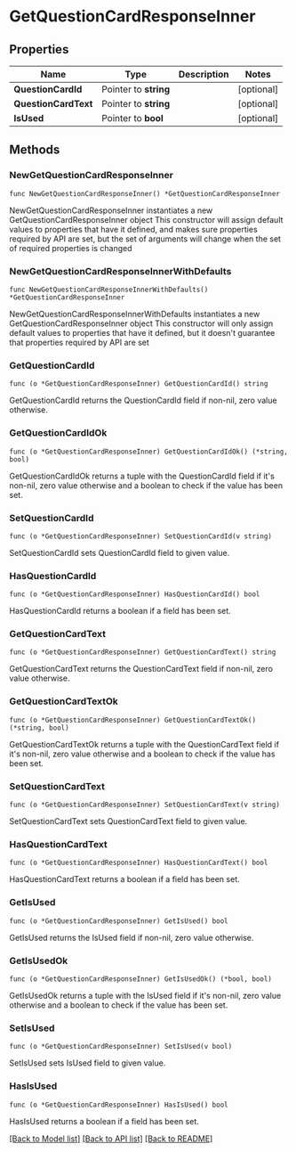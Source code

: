 # GetQuestionCardResponseInner

## Properties

Name | Type | Description | Notes
------------ | ------------- | ------------- | -------------
**QuestionCardId** | Pointer to **string** |  | [optional] 
**QuestionCardText** | Pointer to **string** |  | [optional] 
**IsUsed** | Pointer to **bool** |  | [optional] 

## Methods

### NewGetQuestionCardResponseInner

`func NewGetQuestionCardResponseInner() *GetQuestionCardResponseInner`

NewGetQuestionCardResponseInner instantiates a new GetQuestionCardResponseInner object
This constructor will assign default values to properties that have it defined,
and makes sure properties required by API are set, but the set of arguments
will change when the set of required properties is changed

### NewGetQuestionCardResponseInnerWithDefaults

`func NewGetQuestionCardResponseInnerWithDefaults() *GetQuestionCardResponseInner`

NewGetQuestionCardResponseInnerWithDefaults instantiates a new GetQuestionCardResponseInner object
This constructor will only assign default values to properties that have it defined,
but it doesn't guarantee that properties required by API are set

### GetQuestionCardId

`func (o *GetQuestionCardResponseInner) GetQuestionCardId() string`

GetQuestionCardId returns the QuestionCardId field if non-nil, zero value otherwise.

### GetQuestionCardIdOk

`func (o *GetQuestionCardResponseInner) GetQuestionCardIdOk() (*string, bool)`

GetQuestionCardIdOk returns a tuple with the QuestionCardId field if it's non-nil, zero value otherwise
and a boolean to check if the value has been set.

### SetQuestionCardId

`func (o *GetQuestionCardResponseInner) SetQuestionCardId(v string)`

SetQuestionCardId sets QuestionCardId field to given value.

### HasQuestionCardId

`func (o *GetQuestionCardResponseInner) HasQuestionCardId() bool`

HasQuestionCardId returns a boolean if a field has been set.

### GetQuestionCardText

`func (o *GetQuestionCardResponseInner) GetQuestionCardText() string`

GetQuestionCardText returns the QuestionCardText field if non-nil, zero value otherwise.

### GetQuestionCardTextOk

`func (o *GetQuestionCardResponseInner) GetQuestionCardTextOk() (*string, bool)`

GetQuestionCardTextOk returns a tuple with the QuestionCardText field if it's non-nil, zero value otherwise
and a boolean to check if the value has been set.

### SetQuestionCardText

`func (o *GetQuestionCardResponseInner) SetQuestionCardText(v string)`

SetQuestionCardText sets QuestionCardText field to given value.

### HasQuestionCardText

`func (o *GetQuestionCardResponseInner) HasQuestionCardText() bool`

HasQuestionCardText returns a boolean if a field has been set.

### GetIsUsed

`func (o *GetQuestionCardResponseInner) GetIsUsed() bool`

GetIsUsed returns the IsUsed field if non-nil, zero value otherwise.

### GetIsUsedOk

`func (o *GetQuestionCardResponseInner) GetIsUsedOk() (*bool, bool)`

GetIsUsedOk returns a tuple with the IsUsed field if it's non-nil, zero value otherwise
and a boolean to check if the value has been set.

### SetIsUsed

`func (o *GetQuestionCardResponseInner) SetIsUsed(v bool)`

SetIsUsed sets IsUsed field to given value.

### HasIsUsed

`func (o *GetQuestionCardResponseInner) HasIsUsed() bool`

HasIsUsed returns a boolean if a field has been set.


[[Back to Model list]](../README.md#documentation-for-models) [[Back to API list]](../README.md#documentation-for-api-endpoints) [[Back to README]](../README.md)


